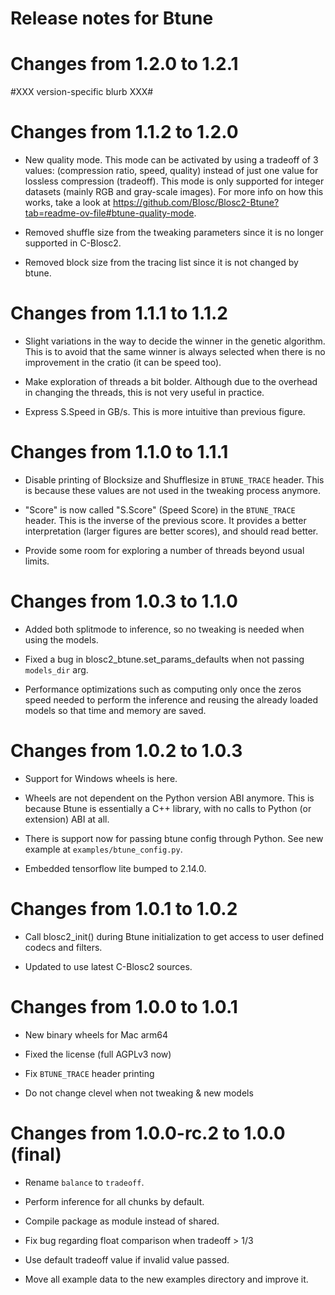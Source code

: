 Release notes for Btune
=======================

Changes from 1.2.0 to 1.2.1
===========================

#XXX version-specific blurb XXX#


Changes from 1.1.2 to 1.2.0
===========================

* New quality mode. This mode can be activated by using a tradeoff of 3 values:
  (compression ratio, speed, quality) instead of just one value for lossless
  compression (tradeoff). This mode is only supported for integer datasets
  (mainly RGB and gray-scale images).  For more info on how this works, take a look at
  https://github.com/Blosc/Blosc2-Btune?tab=readme-ov-file#btune-quality-mode.

* Removed shuffle size from the tweaking parameters since it is no longer
  supported in C-Blosc2.

* Removed block size from the tracing list since it is not changed by btune.


Changes from 1.1.1 to 1.1.2
===========================

* Slight variations in the way to decide the winner in the genetic
  algorithm.  This is to avoid that the same winner is always selected
  when there is no improvement in the cratio (it can be speed too).

*  Make exploration of threads a bit bolder.  Although due to the overhead
   in changing the threads, this is not very useful in practice.

* Express S.Speed in GB/s.  This is more intuitive than previous figure.


Changes from 1.1.0 to 1.1.1
===========================

* Disable printing of Blocksize and Shufflesize in `BTUNE_TRACE` header.
  This is because these values are not used in the tweaking process anymore.

* "Score" is now called "S.Score" (Speed Score) in the `BTUNE_TRACE` header.
  This is the inverse of the previous score. It provides a better
  interpretation (larger figures are better scores), and should read better.

* Provide some room for exploring a number of threads beyond usual limits.


Changes from 1.0.3 to 1.1.0
===========================

* Added both splitmode to inference, so no tweaking is
  needed when using the models.

* Fixed a bug in blosc2_btune.set_params_defaults when not 
  passing `models_dir` arg.

* Performance optimizations such as computing only once
  the zeros speed needed to perform the inference 
  and reusing the already loaded models so that time and memory
  are saved.


Changes from 1.0.2 to 1.0.3
===========================

* Support for Windows wheels is here.

* Wheels are not dependent on the Python version ABI anymore.
  This is because Btune is essentially a C++ library, with no
  calls to Python (or extension) ABI at all.

* There is support now for passing btune config through Python.
  See new example at ``examples/btune_config.py``.

* Embedded tensorflow lite bumped to 2.14.0.


Changes from 1.0.1 to 1.0.2
===========================

* Call blosc2_init() during Btune initialization to get
  access to user defined codecs and filters.

* Updated to use latest C-Blosc2 sources.


Changes from 1.0.0 to 1.0.1
===========================

* New binary wheels for Mac arm64

* Fixed the license (full AGPLv3 now)

* Fix `BTUNE_TRACE` header printing

* Do not change clevel when not tweaking & new models


Changes from 1.0.0-rc.2 to 1.0.0 (final)
========================================

* Rename `balance` to `tradeoff`.

* Perform inference for all chunks by default.

* Compile package as module instead of shared.

* Fix bug regarding float comparison when tradeoff > 1/3

* Use default tradeoff value if invalid value passed.

* Move all example data to the new examples directory and improve it.
